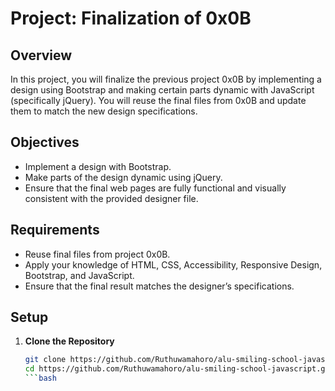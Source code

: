 # Project: Finalization of 0x0B

## Overview

In this project, you will finalize the previous project 0x0B by implementing a design using Bootstrap and making certain parts dynamic with JavaScript (specifically jQuery). You will reuse the final files from 0x0B and update them to match the new design specifications.

## Objectives

- Implement a design with Bootstrap.
- Make parts of the design dynamic using jQuery.
- Ensure that the final web pages are fully functional and visually consistent with the provided designer file.

## Requirements

- Reuse final files from project 0x0B.
- Apply your knowledge of HTML, CSS, Accessibility, Responsive Design, Bootstrap, and JavaScript.
- Ensure that the final result matches the designer’s specifications.

## Setup

1. **Clone the Repository**

   ```bash
   git clone https://github.com/Ruthuwamahoro/alu-smiling-school-javascript.git
   cd https://github.com/Ruthuwamahoro/alu-smiling-school-javascript.git
   ```bash
